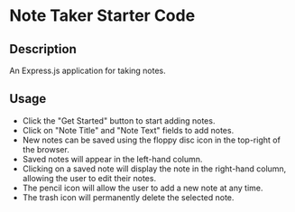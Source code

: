 # Note Taker Starter Code

## Description

An Express.js application for taking notes.

## Usage

- Click the "Get Started" button to start adding notes.
- Click on "Note Title" and "Note Text" fields to add notes.
- New notes can be saved using the floppy disc icon in the top-right of the browser.
- Saved notes will appear in the left-hand column.
- Clicking on a saved note will display the note in the right-hand column, allowing the user to edit their notes.
- The pencil icon will allow the user to add a new note at any time.
- The trash icon will permanently delete the selected note.

<br />
